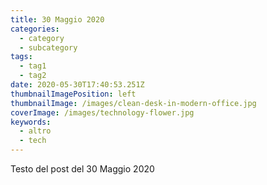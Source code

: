 ```yaml
---
title: 30 Maggio 2020
categories:
  - category
  - subcategory
tags:
  - tag1
  - tag2
date: 2020-05-30T17:40:53.251Z
thumbnailImagePosition: left
thumbnailImage: /images/clean-desk-in-modern-office.jpg
coverImage: /images/technology-flower.jpg
keywords:
  - altro
  - tech
---
```

Testo del post del 30 Maggio 2020
